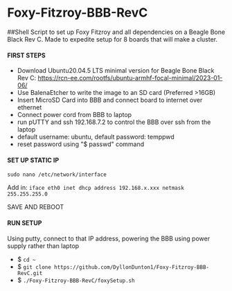 # Foxy-Fitzroy-BBB-RevC
##Shell Script to set up Foxy Fitzroy and all dependencies on a Beagle Bone Black Rev C. Made to expedite setup for 8 boards that will make a cluster.

#### FIRST STEPS
- Download Ubuntu20.04.5 LTS minimal version for Beagle Bone Black Rev C: https://rcn-ee.com/rootfs/ubuntu-armhf-focal-minimal/2023-01-06/
- Use BalenaEtcher to write the image to an SD card (Preferred >16GB)
- Insert MicroSD Card into BBB and connect board to internet over ethernet
- Connect power cord from BBB to laptop
- run pUTTY and ssh 192.168.7.2 to control the BBB over ssh from the laptop
- default username: ubuntu, default password: temppwd
- reset password using "$ passwd" command

#### SET UP STATIC IP
  `sudo nano /etc/network/interface`
  
  Add in:
  `iface eth0 inet dhcp
   address 192.168.x.xxx
   netmask 255.255.255.0`
   
  SAVE AND REBOOT

#### RUN SETUP

Using putty, connect to that IP address, powering the BBB using power supply rather than laptop
- $ `cd ~`
- $ `git clone https://github.com/DyllonDunton1/Foxy-Fitzroy-BBB-RevC.git`
- $ `./Foxy-Fitzroy-BBB-RevC/foxySetup.sh`

